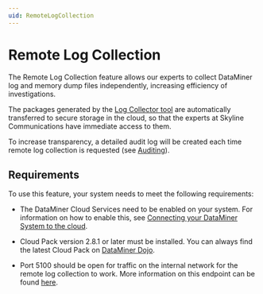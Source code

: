 ```yaml
---
uid: RemoteLogCollection
---
```


# Remote Log Collection

The Remote Log Collection feature allows our experts to collect DataMiner log and memory dump files independently, increasing efficiency of investigations.

The packages generated by the [Log Collector tool](xref:SLLogCollector) are automatically transferred to secure storage in the cloud, so that the experts at Skyline Communications have immediate access to them.

To increase transparency, a detailed audit log will be created each time remote log collection is requested (see [Auditing](xref:DCP_Auditing)).

## Requirements

To use this feature, your system needs to meet the following requirements:

- The DataMiner Cloud Services need to be enabled on your system. For information on how to enable this, see [Connecting your DataMiner System to the cloud](xref:Connecting_your_DataMiner_System_to_the_cloud).

- Cloud Pack version 2.8.1 or later must be installed. You can always find the latest Cloud Pack on [DataMiner Dojo](https://community.dataminer.services/downloads/).

- Port 5100 should be open for traffic on the internal network for the remote log collection to work. More information on this endpoint can be found [here](xref:Custom_cloud_endpoint_configuration).
